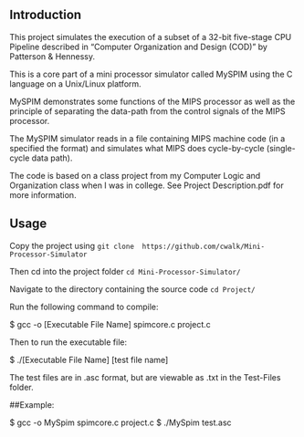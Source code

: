 ## Introduction

This project simulates the execution of a subset of a 32-bit five-stage CPU Pipeline
described in “Computer Organization and Design (COD)” by Patterson & Hennessy.

This is a core part of a mini processor simulator called MySPIM using the C language on a Unix/Linux platform.

MySPIM demonstrates some functions of the MIPS processor as well as the principle of separating the data-path 
from the control signals of the MIPS processor.

The MySPIM simulator reads in a file containing MIPS machine code (in a specified the format)
and simulates what MIPS does cycle-by-cycle (single-cycle data path).

The code is based on a class project from my Computer Logic and Organization class when I was in college. See Project Description.pdf for more information.

## Usage

Copy the project using `git clone  https://github.com/cwalk/Mini-Processor-Simulator`

Then cd into the project folder `cd Mini-Processor-Simulator/`

Navigate to the directory containing the source code `cd Project/`

Run the following command to compile:

$ gcc -o [Executable File Name] spimcore.c project.c

Then to run the executable file:

$ ./[Executable File Name] [test file name]

The test files are in .asc format, but are viewable as .txt in the Test-Files folder.

##Example: 

$ gcc -o MySpim spimcore.c project.c
$ ./MySpim test.asc